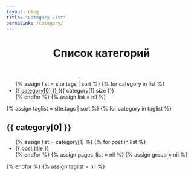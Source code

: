 ```yaml
---
layout: blog
title: "Category List"
permalink: /category/
---
```


<header>
    <h1>Список категорий</h1>
</header>

<ul class="tag-box inline">
{% assign list = site.tags | sort %}
    {% for category in list %} 
        <li>
            <a href="#{{ category[0] }}">
                {{ category[0] }}
            </a>
            <span>({{ category[1].size }})</span>
        </li>
    {% endfor %}
{% assign list = nil %}
</ul>

{% assign taglist = site.tags | sort %}
{% for category in taglist %} 
 <h2 id="{{ category[0] }}">{{ category[0] }}</h2>
 <ul class="post-list">
  {% assign list = category[1] %}  
  {% for post in list %}
   <li>
   <a href="{{ post.url }}">{{ post.title }}</a>
   </li>
  {% endfor %}
  {% assign pages_list = nil %}
  {% assign group = nil %}
 </ul>
{% endfor %}
{% assign taglist = nil %}
